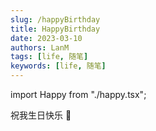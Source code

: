 ```yaml
---
slug: /happyBirthday
title: HappyBirthday
date: 2023-03-10
authors: LanM
tags: [life, 随笔]
keywords: [life, 随笔]
---
```


import Happy from "./happy.tsx";

祝我生日快乐 🎂

<!-- truncate -->

<Happy/>
